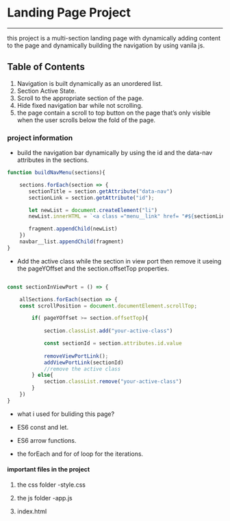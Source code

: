 # Landing Page Project
***
this project is a multi-section landing page with dynamically adding content to the page and dynamically building the navigation by using vanila js. 


## Table of Contents
1. Navigation is built dynamically as an unordered list.
2. Section Active State.
3. Scroll to the appropriate section of the page.
4. Hide fixed navigation bar while not scrolling.
5. the page contain a scroll to top button on the page that’s only visible when the user scrolls below the fold of the page.



### project information

* build the navigation bar dynamically by using the id and the data-nav attributes in the sections. 

``` javascript 
function buildNavMenu(sections){

    sections.forEach(section => {
       sectionTitle = section.getAttribute("data-nav")
       sectionLink = section.getAttribute("id");

       let newList = document.createElement("li")
       newList.innerHTML = `<a class ="menu__link" href= "#${sectionLink}"> ${sectionTitle}</a>`

       fragment.appendChild(newList)
    })
    navbar__list.appendChild(fragment)
}
```


* Add the active class while the section in view port then remove it useing the pageYOffset and the section.offsetTop properties.  
``` javascript 

const sectionInViewPort = () => {

    allSections.forEach(section => {
    const scrollPosition = document.documentElement.scrollTop;

        if( pageYOffset >= section.offsetTop){
           
            section.classList.add("your-active-class")

            const sectionId = section.attributes.id.value
        
            removeViewPortLink();
            addViewPortLink(sectionId)
            //remove the active class
        } else{
            section.classList.remove("your-active-class")
        }
    })
}

```

* what i used for buliding this page?

* ES6 const and let.

* ES6 arrow functions.

* the forEach and for of loop for the iterations.



####  important files in the  project

1. the css folder 
    -style.css

2. the js folder
    -app.js
    
3. index.html







